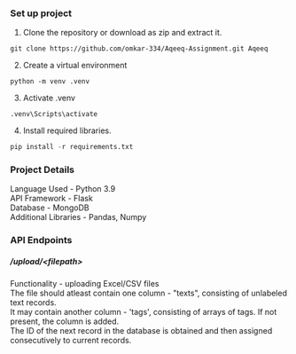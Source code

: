### Set up project

1. Clone the repository or download as zip and extract it.
```
git clone https://github.com/omkar-334/Aqeeq-Assignment.git Aqeeq
```
2. Create a virtual environment
```
python -m venv .venv
```
3. Activate .venv
```
.venv\Scripts\activate
```
4. Install required libraries.
```python
pip install -r requirements.txt
```

### Project Details  
Language Used - Python 3.9  
API Framework - Flask  
Database - MongoDB  
Additional Libraries - Pandas, Numpy  

### API Endpoints 

##### /upload/\<filepath\>  
Functionality - uploading Excel/CSV files  
The file should atleast contain one column - "texts", consisting of unlabeled text records.  
It may contain another column - 'tags', consisting of arrays of tags. If not present, the column is added.  
The ID of the next record in the database is obtained and then assigned consecutively to current records.  
